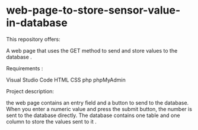 # web-page-to-store-sensor-value-in-database

This repository offers:

A web page that uses the GET method to send and store values to the database . 

Requirements :

Visual Studio Code
HTML
CSS
php
phpMyAdmin

Project description:

the web page contains an entry field and a button to send to the database. 
When you enter a numeric value and press the submit button, the number is sent to the database directly.
The database contains one table and one column to store the values sent to it .
